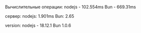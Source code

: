 Вычислительные операции:
nodejs - 102.554ms
Bun - 669.31ms

сервер:
nodejs: 1.901ms
Bun: 2.65


version:
nodejs - 18.12.1
Bun 1.0.6